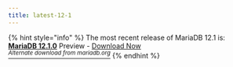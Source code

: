 ```yaml
---
title: latest-12-1
---
```


{% hint style="info" %}
The most recent release of MariaDB 12.1 is: [**MariaDB 12.1.0**](../../mariadb-community-server-release-notes/release-notes-mariadb-12.1-rolling-releases/changes-and-improvements-in-mariadb-12.1.md) Preview -  <a href="https://downloads.mariadb.org/mariadb/12.1.0/" class="button primary">Download Now</a>\
[<sup>_Alternate download from mariadb.org_</sup>](https://downloads.mariadb.org/mariadb/12.1.0/)
{% endhint %}
